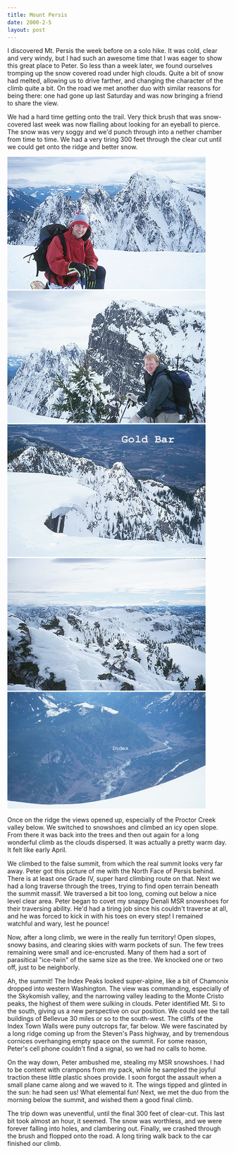 ```yaml
---
title: Mount Persis
date: 2000-2-5
layout: post
---
```


I discovered Mt. Persis the week before on a solo hike.  It was cold, clear and
very windy, but I had such an awesome time that I was eager to show this great
place to Peter.  So less than a week later, we found ourselves tromping up the
snow covered road under high clouds. Quite a bit of snow had melted, allowing us
to drive farther, and changing the character of the climb quite a bit. On the
road we met another duo with similar reasons for being there: one had gone up
last Saturday and was now bringing a friend to share the view.


We had a hard time getting onto the trail. Very thick brush
that was snow-covered last week was now flailing about looking
for an eyeball to pierce. The snow was very soggy and we'd
punch through into a nether chamber from time to time. We had a very
tiring 300 feet through the clear cut
until we could get onto the ridge and better snow. 


![Peter on the summit](images/peterper.jpg)
![the North Face of Persis](images/persisn.jpg)
![Awesome ridge and Gold Bar](images/sumridge.jpg)
![View to the south](images/windt2.jpg)
![The town of Index](images/indext.jpg)


Once on the ridge the views opened up, especially of the Proctor
Creek valley below. We switched to snowshoes and climbed an
icy open slope. From there it was back into the trees and then 
out again for a long wonderful climb as the clouds dispersed.
It was actually a pretty warm day. It felt like early April.



We climbed to the false summit, from which the real summit looks very
far away. Peter got this picture of me with the North Face of Persis
behind. There is at least one Grade IV, super hard climbing route on
that. Next we had a long traverse through the trees, trying to find
open terrain beneath the summit massif. We traversed a bit too long,
coming out below a nice level clear area. Peter began to covet my
snappy Denali MSR snowshoes for their traversing ability. He'd had
a tiring job since his couldn't traverse at all, and he was forced
to kick in with his toes on every step! I remained watchful and wary,
lest he pounce!


Now, after a long climb, we were in the really fun territory! Open
slopes, snowy basins, and clearing skies with warm pockets of sun.
The few trees remaining were small and ice-encrusted. Many of them
had a sort of parasitical "ice-twin" of the same size as the
tree. We knocked one or two off, just to be neighborly.



Ah, the summit! The Index Peaks looked super-alpine, like a bit
of Chamonix dropped into western Washington. The view was commanding,
especially of the Skykomish valley, and the narrowing valley leading to
the Monte Cristo peaks, the highest of them were sulking in clouds.
Peter identified Mt. Si to the south, giving us a new perspective on
our position. We could see the tall buildings of Bellevue 30 miles or
so to the south-west. The cliffs of the Index Town Walls were puny 
outcrops far, far below. We were fascinated by a long ridge coming up
from the Steven's Pass highway, and by tremendous cornices overhanging
empty space on the summit. For some reason, Peter's cell phone couldn't
find a signal, so we had no calls to home.


On the way down, Peter ambushed me, stealing my MSR snowshoes. I had
to be content with crampons from my pack, while he sampled the joyful
traction these little plastic shoes provide. I soon forgot the assault
when a small plane came along and we waved to it. The wings tipped
and glinted in the sun: he had seen us! What elemental fun!
Next, we met the duo from the
morning below the summit, and wished them a good final climb. 


The trip down was uneventful, until the final 300 feet of clear-cut.
This last bit took almost an hour, it seemed. The snow was worthless,
and we were forever falling into holes, and clambering out. Finally,
we crashed through the brush and flopped onto the road. A long tiring
walk back to the car finished our climb. 



